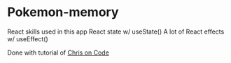 # Pokemon-memory 

React skills used in this app
React state w/ useState()
A lot of React effects w/ useEffect()


Done with tutorial of [Chris on Code](https://github.com/chris-on-code/20-react-apps/)
